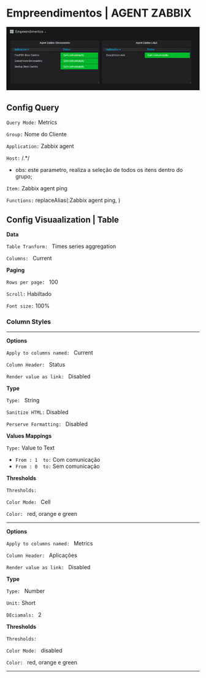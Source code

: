 # Empreendimentos | AGENT ZABBIX

![](../../../images/agent-zabbix.png)

##  Config Query

`Query Mode:` Metrics

`Group:` Nome do Cliente 

`Application:` Zabbix agent

`Host:` /.*/
- obs: este parametro, realiza a seleção de todos os itens dentro do grupo;

`Item:` Zabbix agent ping

`Functions:` replaceAlias(:Zabbix agent ping, )

##  Config Visuaalization | Table

**Data**

`Table Tranform: ` Times series aggregation

`Columns: ` Current

**Paging**

`Rows per page: ` 100

`Scroll:` Habiltado

`Font size:` 100%

### Column Styles
----
**Options**

`Apply to columns named: ` Current

`Column Header: ` Status

`Render value as link: ` Disabled

**Type**

`Type: ` String

`Sanitize HTML:` Disabled

`Perserve Formatting: ` Disabled

**Values Mappings**

`Type:` Value to Text

- `From : 1  to:` Com comunicação
- `From : 0  to:` Sem comunicação

**Thresholds**

`Thresholds:`

`Color Mode: ` Cell

`Color: ` red, orange e green

---

**Options**

`Apply to columns named: ` Metrics

`Column Header: ` Aplicações

`Render value as link: ` Disabled

**Type**

`Type: ` Number

`Unit:` Short

`DEciamals: ` 2

**Thresholds**

`Thresholds:` 

`Color Mode: ` disabled

`Color: ` red, orange e green

---